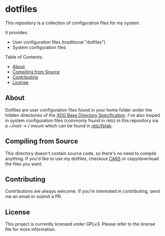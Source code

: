 dotfiles
===========

This repository is a collection of configuration files for my system.

It provides:

  * User configuration files (traditional "dotfiles")
  * System configuration files

Table of Contents:

  * [About](#about)
  * [Compiling from Source](#compiling-from-source)
  * [Contributing](#contributing)
  * [License](#license)

About
-----

Dotfiles are user configuration files found in your home folder under the hidden directories of the [XDG Base Directory Specification](https://specifications.freedesktop.org/basedir-spec/basedir-spec-latest.html). I've also looped in system configuration files (commonly found in /etc) in this repository via a ~/root -> / mount which can be found in [/etc/fstab](root/etc/fstab).

Compiling from Source
------------

This directory doesn't contain source code, so there's no need to compile anything. If you'd like to use my dotfiles, checkout [CARS](https://github.com/ChristianHering/CARS) or copy/download the files you want.

Contributing
------------

Contributions are always welcome. If you're interested in contributing, send me an email or submit a PR.

License
-------

This project is currently licensed under GPLv3. Please refer to the license file for more information.

